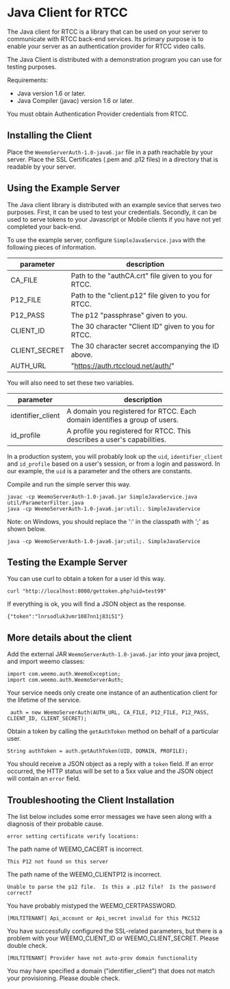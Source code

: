 # Java Client for RTCC

The Java client for RTCC is a library that can be used on your server to communicate with RTCC back-end services.  Its primary purpose is to enable your server as an authentication provider for RTCC video calls.

The Java Client is distributed with a demonstration program you can use for testing purposes.

Requirements:

- Java version 1.6 or later.
- Java Compiler (javac) version 1.6 or later.

You must obtain Authentication Provider credentials from RTCC.


## Installing the Client

Place the ```WeemoServerAuth-1.0-java6.jar``` file in a path reachable by your server.  Place the SSL Certificates (.pem and .p12 files) in a directory that is readable by your server.


## Using the Example Server

The Java client library is distributed with an example sevice that
serves two purposes.  First, it can be used to test your credentials.
Secondly, it can be used to serve tokens to your Javascript or Mobile
clients if you have not yet completed your back-end.

To use the example server, configure ```SimpleJavaService.java``` with
the following pieces of information.

| parameter      | description |
|----------------|-------------|
| CA_FILE        | Path to the "authCA.crt" file given to you for RTCC. |
| P12_FILE       | Path to the "client.p12" file given to you for RTCC. |
| P12_PASS       | The p12 "passphrase" given to you. |
| CLIENT_ID      | The 30 character "Client ID" given to you for RTCC. |
| CLIENT_SECRET  | The 30 character secret accompanying the ID above. |
| AUTH_URL       | "https://auth.rtccloud.net/auth/" |

You will also need to set these two variables.

| parameter         | description |
|-------------------|-------------|
| identifier_client | A domain you registered for RTCC. Each domain identifies a group of users. |
| id_profile        | A profile you registered for RTCC.  This describes a user's capabilities. |

In a production system, you will probably look up the ```uid```, ```identifier_client``` and ```id_profile``` based on a user's session, or from a login and password.  In our example, the ```uid``` is a parameter and the others are constants.

Compile and run the simple server this way.

    javac -cp WeemoServerAuth-1.0-java6.jar SimpleJavaService.java util/ParameterFilter.java
    java -cp WeemoServerAuth-1.0-java6.jar:util:. SimpleJavaService

Note: on Windows, you should replace the ':' in the classpath with ';' as shown below.

    java -cp WeemoServerAuth-1.0-java6.jar;util;. SimpleJavaService

## Testing the Example Server

You can use curl to obtain a token for a user id this way.

    curl "http://localhost:8000/gettoken.php?uid=test99"

If everything is ok, you will find a JSON object as the response.

    {"token":"lnrsodluk3vmr1087nn1j83i51"}


## More details about the client

Add the external JAR ```WeemoServerAuth-1.0-java6.jar``` into your java project, and import weemo classes:

```
import com.weemo.auth.WeemoException;
import com.weemo.auth.WeemoServerAuth;
```

Your service needs only create one instance of an authentication client for the lifetime of the service. 

```
 auth = new WeemoServerAuth(AUTH_URL, CA_FILE, P12_FILE, P12_PASS, CLIENT_ID, CLIENT_SECRET);
```

Obtain a token by calling the ```getAuthToken``` method on behalf of a particular user.

```
String authToken = auth.getAuthToken(UID, DOMAIN, PROFILE);
```

You should receive a JSON object as a reply with a ```token``` field.  If an error occurred, the HTTP status will be set to a 5xx value and the JSON object will contain an ```error``` field.



## Troubleshooting the Client Installation


The list below includes some error messages we have seen along with a diagnosis of their probable cause.

    error setting certificate verify locations:

The path name of WEEMO_CACERT is incorrect.

    This P12 not found on this server

The path name of the WEEMO_CLIENTP12 is incorrect.

    Unable to parse the p12 file.  Is this a .p12 file?  Is the password correct?

You have probably mistyped the WEEMO_CERTPASSWORD.

    [MULTITENANT] Api_account or Api_secret invalid for this PKCS12

You have successfully configured the SSL-related parameters, but there is a problem with your WEEMO_CLIENT_ID or WEEMO_CLIENT_SECRET.  Please double check.

    [MULTITENANT] Provider have not auto-prov domain functionality

You may have specified a domain ("identifier_client") that does not match your provisioning.  Please double check.
